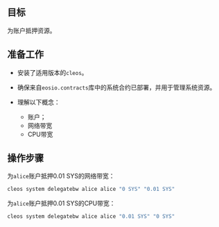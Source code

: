 ## 目标

为账户抵押资源。

## 准备工作

* 安装了适用版本的`cleos`。

* 确保来自`eosio.contracts`库中的系统合约已部署，并用于管理系统资源。
  
* 理解以下概念：
  * 账户；
  * 网络带宽
  * CPU带宽

## 操作步骤

为`alice`账户抵押0.01 SYS的网络带宽：

```sh
cleos system delegatebw alice alice "0 SYS" "0.01 SYS"
```

为`alice`账户抵押0.01 SYS的CPU带宽：

```sh
cleos system delegatebw alice alice "0.01 SYS" "0 SYS"
```